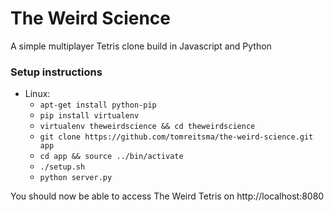# The Weird Science

A simple multiplayer Tetris clone build in Javascript and Python

### Setup instructions

- Linux:
    - `apt-get install python-pip`
    - `pip install virtualenv`
    - `virtualenv theweirdscience && cd theweirdscience`
    - `git clone https://github.com/tomreitsma/the-weird-science.git app`
    - `cd app && source ../bin/activate`
    - `./setup.sh`
    - `python server.py`

You should now be able to access The Weird Tetris on http://localhost:8080